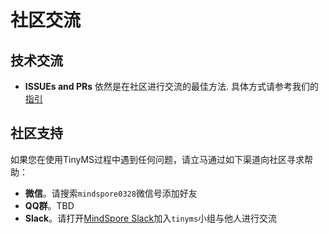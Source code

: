 # 社区交流

## 技术交流

- **ISSUEs and PRs** 依然是在社区进行交流的最佳方法. 具体方式请参考我们的 [指引](https://tinyms.readthedocs.io/en/latest/community/contributing.html#report-issues)

## 社区支持

如果您在使用TinyMS过程中遇到任何问题，请立马通过如下渠道向社区寻求帮助：

- **微信**。请搜索`mindspore0328`微信号添加好友
- **QQ群**。TBD
- **Slack**。请打开[MindSpore Slack](https://join.slack.com/t/mindspore/shared_invite/zt-dgk65rli-3ex4xvS4wHX7UDmsQmfu8w)加入`tinyms`小组与他人进行交流

